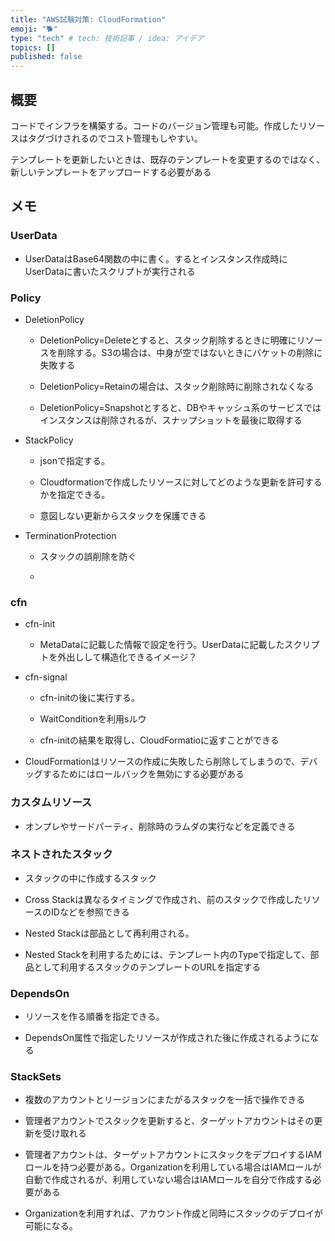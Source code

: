 ```yaml
---
title: "AWS試験対策: CloudFormation"
emoji: "🐕"
type: "tech" # tech: 技術記事 / idea: アイデア
topics: []
published: false
---
```


## 概要

コードでインフラを構築する。コードのバージョン管理も可能。作成したリソースはタグづけされるのでコスト管理もしやすい。

テンプレートを更新したいときは、既存のテンプレートを変更するのではなく、新しいテンプレートをアップロードする必要がある

## メモ

### UserData

- UserDataはBase64関数の中に書く。するとインスタンス作成時にUserDataに書いたスクリプトが実行される

### Policy

- DeletionPolicy
  
  - DeletionPolicy=Deleteとすると、スタック削除するときに明確にリソースを削除する。S3の場合は、中身が空ではないときにバケットの削除に失敗する
  
  - DeletionPolicy=Retainの場合は、スタック削除時に削除されなくなる
  
  - DeletionPolicy=Snapshotとすると、DBやキャッシュ系のサービスではインスタンスは削除されるが、スナップショットを最後に取得する

- StackPolicy
  
  - jsonで指定する。
  
  - Cloudformationで作成したリソースに対してどのような更新を許可するかを指定できる。
  
  - 意図しない更新からスタックを保護できる

- TerminationProtection
  
  - スタックの誤削除を防ぐ
  
  - 

### cfn

- cfn-init
  
  - MetaDataに記載した情報で設定を行う。UserDataに記載したスクリプトを外出しして構造化できるイメージ？

- cfn-signal
  
  - cfn-initの後に実行する。
  
  - WaitConditionを利用sルウ
  
  - cfn-initの結果を取得し、CloudFormatioに返すことができる

- CloudFormationはリソースの作成に失敗したら削除してしまうので、デバッグするためにはロールバックを無効にする必要がある

### カスタムリソース

- オンプレやサードパーティ、削除時のラムダの実行などを定義できる

### ネストされたスタック

- スタックの中に作成するスタック

- Cross Stackは異なるタイミングで作成され、前のスタックで作成したリソースのIDなどを参照できる

- Nested Stackは部品として再利用される。

- Nested Stackを利用するためには、テンプレート内のTypeで指定して、部品として利用するスタックのテンプレートのURLを指定する

### DependsOn

- リソースを作る順番を指定できる。

- DependsOn属性で指定したリソースが作成された後に作成されるようになる

### StackSets

- 複数のアカウントとリージョンにまたがるスタックを一括で操作できる

- 管理者アカウントでスタックを更新すると、ターゲットアカウントはその更新を受け取れる

- 管理者アカウントは、ターゲットアカウントにスタックをデプロイするIAMロールを持つ必要がある。Organizationを利用している場合はIAMロールが自動で作成されるが、利用していない場合はIAMロールを自分で作成する必要がある

- Organizationを利用すれば、アカウント作成と同時にスタックのデプロイが可能になる。